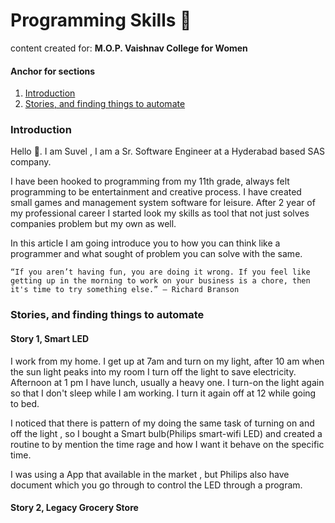 # Programming Skills 💪

content created for: **M.O.P. Vaishnav College for Women**

#### Anchor for sections
1. [Introduction]()
2. [Stories, and finding things to automate]()

### Introduction

Hello 👋. I am Suvel , I am a Sr. Software Engineer at a Hyderabad based SAS company.

I have been hooked to programming from my 11th grade, always felt programming to be entertainment and creative process. I have created small games and management system software for leisure. After 2 year of my professional career I started look my skills as tool that not just solves companies problem but my own as well.

In this article I am going introduce you to how you can think like a programmer and what sought of problem you can solve with the same.
 
    “If you aren’t having fun, you are doing it wrong. If you feel like getting up in the morning to work on your business is a chore, then it's time to try something else.” ― Richard Branson

### Stories, and finding things to automate

#### Story 1, Smart LED

I work from my home. I get up at 7am and turn on my light, after 10 am when the sun light peaks into my room I turn off the light to save electricity. Afternoon at 1 pm I have lunch, usually a heavy one. I turn-on the light again so that I don't sleep while I am working. I turn it again off at 12 while going to bed.

I noticed that there is pattern of my doing the same task of turning on and off the light , so I bought a Smart bulb(Philips smart-wifi LED) and created a routine to by mention the time rage and how I want it behave on the specific time.

I was using a App that available in the market , but Philips also have document which you go through to control the LED through a program.

#### Story 2, Legacy Grocery Store



